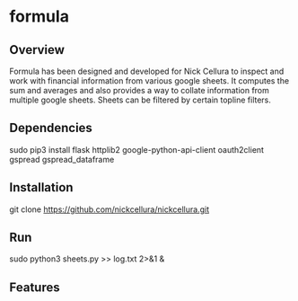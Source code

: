 # formula

## Overview
Formula has been designed and developed for Nick Cellura to inspect and work with financial information from various google sheets. It computes the sum and averages and also provides a way to collate information from multiple google sheets. Sheets can be filtered by certain topline filters.

## Dependencies
sudo pip3 install flask httplib2 google-python-api-client oauth2client gspread gspread_dataframe

## Installation
git clone https://github.com/nickcellura/nickcellura.git

## Run
sudo python3 sheets.py >> log.txt 2>&1 &

## Features
